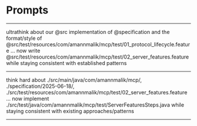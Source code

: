 # Prompts

---

ultrathink about <background>our @src implementation of @specification and the format/style of <example>@src/test/resources/com/amannmalik/mcp/test/01_protocol_lifecycle.feature</example></background> ... now write <deliverable>@src/test/resources/com/amannmalik/mcp/test/02_server_features.feature <note>while staying consistent with established patterns</note></deliverable>

---

think hard about <background><implementation>./src/main/java/com/amannmalik/mcp/</implementation>, <specification>./specification/2025-06-18/</specification>, <verification>./src/test/resources/com/amannmalik/mcp/test/02_server_features.feature</verification></background> ... now implement <deliverable>./src/test/java/com/amannmalik/mcp/test/ServerFeaturesSteps.java</deliverable> <note>while staying consistent with existing approaches/patterns</note>

---